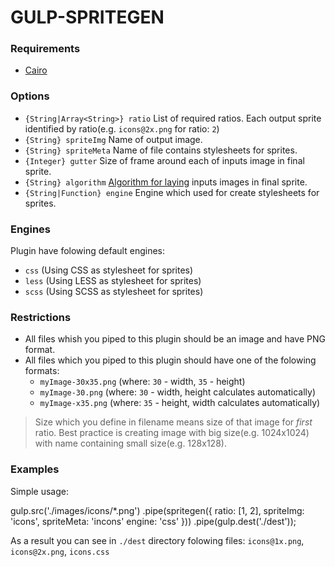 # GULP-SPRITEGEN

### Requirements
* [Cairo](https://github.com/Automattic/node-canvas/wiki)

### Options
* `{String|Array<String>} ratio` List of required ratios. Each output sprite identified by ratio(e.g. `icons@2x.png` for ratio: `2`)
* `{String} spriteImg` Name of output image.
* `{String} spriteMeta` Name of file contains stylesheets for sprites.
* `{Integer} gutter` Size of frame around each of inputs image in final sprite.
* `{String} algorithm` [Algorithm for laying](https://github.com/twolfson/layout) inputs images in final sprite.
* `{String|Function} engine` Engine which used for create stylesheets for sprites.

### Engines
Plugin have folowing default engines:
* `css` (Using CSS as stylesheet for sprites)
* `less` (Using LESS as stylesheet for sprites)
* `scss` (Using SCSS as stylesheet for sprites)

### Restrictions
* All files whish you piped to this plugin should be an image and have PNG format.
* All files which you piped to this plugin should have one of the folowing formats:
  * `myImage-30x35.png` (where: `30` - width, `35` - height)
  * `myImage-30.png` (where: `30` - width, height calculates automatically)
  * `myImage-x35.png` (where: `35` - height, width calculates automatically)

> Size which you define in filename means size of that image for _first_ ratio. Best practice is creating image with big size(e.g. 1024x1024) with name containing small size(e.g. 128x128).

### Examples
Simple usage:

  gulp.src('./images/icons/*.png')
    .pipe(spritegen({
      ratio: [1, 2],
      spriteImg: 'icons',
      spriteMeta: 'incons'
      engine: 'css'
    }))
    .pipe(gulp.dest('./dest'));

As a result you can see in `./dest` directory folowing files: `icons@1x.png`, `icons@2x.png`, `icons.css`
